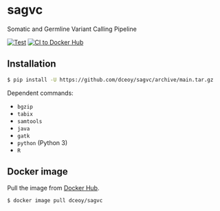 sagvc
=====

Somatic and Germline Variant Calling Pipeline

[![Test](https://github.com/dceoy/sagvc/actions/workflows/test.yml/badge.svg)](https://github.com/dceoy/sagvc/actions/workflows/test.yml)
[![CI to Docker Hub](https://github.com/dceoy/sagvc/actions/workflows/docker-publish.yml/badge.svg)](https://github.com/dceoy/sagvc/actions/workflows/docker-publish.yml)

Installation
------------

```sh
$ pip install -U https://github.com/dceoy/sagvc/archive/main.tar.gz
```

Dependent commands:

- `bgzip`
- `tabix`
- `samtools`
- `java`
- `gatk`
- `python` (Python 3)
- `R`

Docker image
------------

Pull the image from [Docker Hub](https://hub.docker.com/r/dceoy/sagvc/).

```sh
$ docker image pull dceoy/sagvc
```
